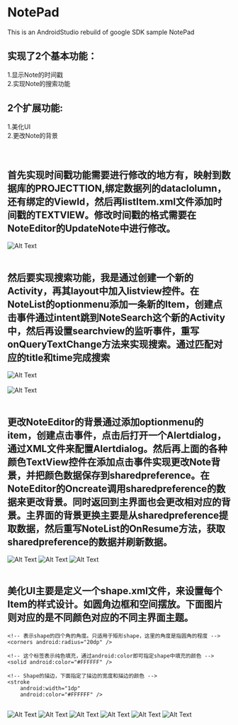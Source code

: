 # NotePad
This is an AndroidStudio rebuild of google SDK sample NotePad<br>
## 实现了2个基本功能：<br>
1.显示Note的时间戳<br>
2.实现Note的搜索功能<br>
## 2个扩展功能:<br>
1.美化UI<br>
2.更改Note的背景<br>
<br>
<br>
## 首先实现时间戳功能需要进行修改的地方有，映射到数据库的PROJECTTION,绑定数据列的dataclolumn，还有绑定的ViewId，然后再listItem.xml文件添加时间戳的TEXTVIEW。修改时间戳的格式需要在NoteEditor的UpdateNote中进行修改。<br>
![Alt Text](https://github.com/chenlong1232014/NotePad/blob/master/app/src/main/res/image/1.png?raw=true)
<br>
<br>
## 然后要实现搜索功能，我是通过创建一个新的Activity，再其layout中加入listview控件。在NoteList的optionmenu添加一条新的Item，创建点击事件通过intent跳到NoteSearch这个新的Activity中，然后再设置searchview的监听事件，重写onQueryTextChange方法来实现搜索。通过匹配对应的title和time完成搜索<br>
![Alt Text](https://github.com/chenlong1232014/NotePad/blob/master/app/src/main/res/image/2.png?raw=true)
<br>
<br>
![Alt Text](https://github.com/chenlong1232014/NotePad/blob/master/app/src/main/res/image/3.png?raw=true)
<br>
<br>
## 更改NoteEditor的背景通过添加optionmenu的item，创建点击事件，点击后打开一个Alertdialog，通过XML文件来配置Alertdialog。然后再上面的各种颜色TextView控件在添加点击事件实现更改Note背景，并把颜色数据保存到sharedpreference。在NoteEditor的Oncreate调用sharedpreference的数据来更改背景。同时返回到主界面也会更改相对应的背景。主界面的背景更换主要是从sharedpreference提取数据，然后重写NoteList的OnResume方法，获取sharedpreference的数据并刷新数据。<br>
![Alt Text](https://github.com/chenlong1232014/NotePad/blob/master/app/src/main/res/image/4.png?raw=true)
![Alt Text](https://github.com/chenlong1232014/NotePad/blob/master/app/src/main/res/image/5.png?raw=true)
![Alt Text](https://github.com/chenlong1232014/NotePad/blob/master/app/src/main/res/image/6.png?raw=true)
<br>
<br>

## 美化UI主要是定义一个shape.xml文件，来设置每个Item的样式设计。如圆角边框和空间摆放。下面图片则对应的是不同颜色对应的不同主界面主题。
<?xml version="1.0" encoding="utf-8"?>
<shape xmlns:android="http://schemas.android.com/apk/res/android"
    android:shape="rectangle" >

    <!-- 表示shape的四个角的角度。只适用于矩形shape，这里的角度是指圆角的程度 -->
    <corners android:radius="20dp" />

    <!-- 这个标签表示纯色填充，通过android:color即可指定shape中填充的颜色 -->
    <solid android:color="#FFFFFF" />

    <!-- Shape的描边，下面指定了描边的宽度和描边的颜色 -->
    <stroke
        android:width="1dp"
        android:color="#FFFFFF" />
## </shape>

![Alt Text](https://github.com/chenlong1232014/NotePad/blob/master/app/src/main/res/image/7.png?raw=true)
![Alt Text](https://github.com/chenlong1232014/NotePad/blob/master/app/src/main/res/image/8.png?raw=true)
![Alt Text](https://github.com/chenlong1232014/NotePad/blob/master/app/src/main/res/image/9.png?raw=true)
![Alt Text](https://github.com/chenlong1232014/NotePad/blob/master/app/src/main/res/image/10.png?raw=true)
![Alt Text](https://github.com/chenlong1232014/NotePad/blob/master/app/src/main/res/image/11.png?raw=true)
![Alt Text](https://github.com/chenlong1232014/NotePad/blob/master/app/src/main/res/image/12.png?raw=true)






